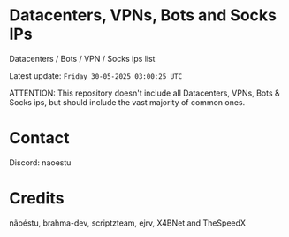# Datacenters, VPNs, Bots and Socks IPs
 
Datacenters / Bots / VPN / Socks ips list

Latest update: `Friday 30-05-2025 03:00:25 UTC` 

ATTENTION: This repository doesn't include all Datacenters, VPNs, Bots & Socks ips, 
but should include the vast majority of common ones.

# Contact
Discord: naoestu

# Credits
nãoéstu, brahma-dev, scriptzteam, ejrv, X4BNet and TheSpeedX
